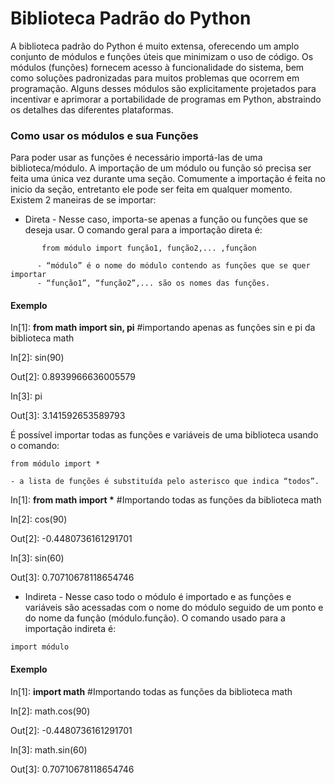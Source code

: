 # Biblioteca Padrão do Python

A biblioteca padrão do Python é muito extensa, oferecendo um amplo conjunto de módulos e funções úteis que minimizam o uso de código. 
Os módulos (funções) fornecem acesso à funcionalidade do sistema, bem como soluções padronizadas para muitos problemas que ocorrem em programação. 
Alguns desses módulos são explicitamente projetados para incentivar e aprimorar a portabilidade de programas em Python, abstraindo os detalhes das diferentes plataformas.

### Como usar os módulos e sua Funções

Para poder usar as funções é necessário importá-las de uma biblioteca/módulo. A importação de um módulo ou função só precisa ser feita uma única vez durante uma
seção. Comumente a importação é feita no inicio da seção, entretanto ele pode ser feita em qualquer momento.
Existem 2 maneiras de se importar:
+ Direta - Nesse caso, importa-se apenas a função ou funções que se deseja usar. O comando geral para a importação direta é:
```
       from módulo import função1, função2,... ,funçãon
       
      - “módulo” é o nome do módulo contendo as funções que se quer importar 
      - “função1”, “função2”,... são os nomes das funções.
```
#### Exemplo

In[1]: <b>from math import sin, pi</b>  #importando apenas as funções sin e pi da biblioteca math

In[2]: sin(90)

Out[2]: 0.8939966636005579

In[3]: pi

Out[3]: 3.141592653589793

É possível importar todas as funções e variáveis de uma biblioteca usando o comando: 
```
from módulo import * 

- a lista de funções é substituída pelo asterisco que indica “todos”. 
```
In[1]: <b>from math import *</b>  #Importando todas as funções da biblioteca math

In[2]: cos(90)

Out[2]: -0.4480736161291701

In[3]: sin(60)

Out[3]: 0.70710678118654746 

+ Indireta - Nesse caso todo o módulo é importado e as funções e variáveis são acessadas com o nome do módulo seguido de um ponto e do nome da função (módulo.função). O comando usado para a importação indireta é:
```
import módulo
```
#### Exemplo
In[1]: <b>import math</b>     #Importando todas as funções da biblioteca math

In[2]: math.cos(90)

Out[2]: -0.4480736161291701

In[3]: math.sin(60)

Out[3]: 0.70710678118654746 




